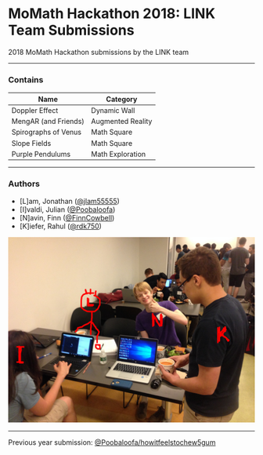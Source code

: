 # MoMath Hackathon 2018: LINK Team Submissions
2018 MoMath Hackathon submissions by the LINK team

---

### Contains

| Name | Category |
| --- | --- |
| Doppler Effect | Dynamic Wall |
| MengAR (and Friends) | Augmented Reality |
| Spirographs of Venus | Math Square |
| Slope Fields | Math Square |
| Purple Pendulums | Math Exploration | 

---

### Authors

- [L]am, Jonathan ([@jlam55555][0])
- [I]valdi, Julian ([@Poobaloofa][1])
- [N]avin, Finn ([@FinnCowbell][2])
- [K]iefer, Rahul ([@rdk750][3])

![LINK team][4]

---

Previous year submission: [@Poobaloofa/howitfeelstochew5gum][5]

[0]: https://www.github.com/jlam55555
[1]: https://www.github.com/Poobaloofa
[2]: https://www.github.com/FinnCowbell
[3]: https://www.github.com/rdk750
[4]: ./img/LINK_team-edited.jpg
[5]: https://www.github.com/Poobaloofa/howitfeelstochew5gum
